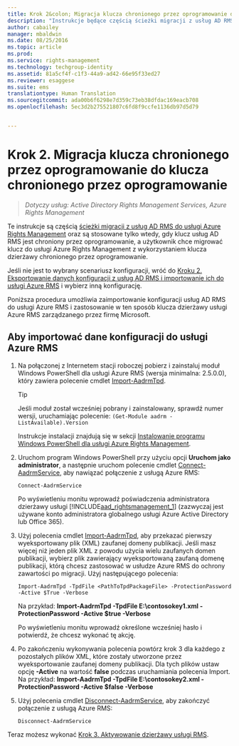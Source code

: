 ```yaml
---
title: Krok 2&colon; Migracja klucza chronionego przez oprogramowanie do klucza chronionego przez oprogramowanie | Azure RMS
description: "Instrukcje będące częścią ścieżki migracji z usług AD RMS do usługi Azure Rights Management, stosowane tylko wtedy, gdy klucz usług AD RMS jest chroniony przez oprogramowanie, a użytkownik chce migrować klucz do usługi Azure Rights Management z wykorzystaniem klucza dzierżawy chronionego przez oprogramowanie."
author: cabailey
manager: mbaldwin
ms.date: 08/25/2016
ms.topic: article
ms.prod: 
ms.service: rights-management
ms.technology: techgroup-identity
ms.assetid: 81a5cf4f-c1f3-44a9-ad42-66e95f33ed27
ms.reviewer: esaggese
ms.suite: ems
translationtype: Human Translation
ms.sourcegitcommit: ada00b6f6298e7d359c73eb38dfdac169eacb708
ms.openlocfilehash: 5ec3d2b275521807c6fd8f9ccfe1136db97d5d79


---
```



# Krok 2. Migracja klucza chronionego przez oprogramowanie do klucza chronionego przez oprogramowanie

>*Dotyczy usług: Active Directory Rights Management Services, Azure Rights Management*


Te instrukcje są częścią [ścieżki migracji z usług AD RMS do usługi Azure Rights Management](migrate-from-ad-rms-to-azure-rms.md) oraz są stosowane tylko wtedy, gdy klucz usług AD RMS jest chroniony przez oprogramowanie, a użytkownik chce migrować klucz do usługi Azure Rights Management z wykorzystaniem klucza dzierżawy chronionego przez oprogramowanie. 

Jeśli nie jest to wybrany scenariusz konfiguracji, wróć do [Kroku 2. Eksportowanie danych konfiguracji z usług AD RMS i importowanie ich do usługi Azure RMS](migrate-from-ad-rms-phase1.md#step-2-export-configuration-data-from-ad-rms-and-import-it-to-azure-rms) i wybierz inną konfigurację.

Poniższa procedura umożliwia zaimportowanie konfiguracji usług AD RMS do usługi Azure RMS i zastosowanie w ten sposób klucza dzierżawy usługi Azure RMS zarządzanego przez firmę Microsoft.

## Aby importować dane konfiguracji do usługi Azure RMS

1.  Na połączonej z Internetem stacji roboczej pobierz i zainstaluj moduł Windows PowerShell dla usługi Azure RMS (wersja minimalna: 2.5.0.0), który zawiera polecenie cmdlet [Import-AadrmTpd](http://msdn.microsoft.com/library/azure/dn857523.aspx).

    > [!TIP]
    > Jeśli moduł został wcześniej pobrany i zainstalowany, sprawdź numer wersji, uruchamiając polecenie: `(Get-Module aadrm -ListAvailable).Version`

    Instrukcje instalacji znajdują się w sekcji [Instalowanie programu Windows PowerShell dla usługi Azure Rights Management](../deploy-use/install-powershell.md).

2.  Uruchom program Windows PowerShell przy użyciu opcji **Uruchom jako administrator**, a następnie uruchom polecenie cmdlet [Connect-AadrmService](http://msdn.microsoft.com/library/azure/dn629415.aspx), aby nawiązać połączenie z usługą Azure RMS:

    ```
    Connect-AadrmService
    ```
    Po wyświetleniu monitu wprowadź poświadczenia administratora dzierżawy usługi [!INCLUDE[aad_rightsmanagement_1](../includes/aad_rightsmanagement_1_md.md)] (zazwyczaj jest używane konto administratora globalnego usługi Azure Active Directory lub Office 365).

3.  Użyj polecenia cmdlet [Import-AadrmTpd](http://msdn.microsoft.com/library/azure/dn857523.aspx), aby przekazać pierwszy wyeksportowany plik (XML) zaufanej domeny publikacji. Jeśli masz więcej niż jeden plik XML z powodu użycia wielu zaufanych domen publikacji, wybierz plik zawierający wyeksportowaną zaufaną domenę publikacji, którą chcesz zastosować w usłudze Azure RMS do ochrony zawartości po migracji. Użyj następującego polecenia:

    ```
    Import-AadrmTpd -TpdFile <PathToTpdPackageFile> -ProtectionPassword -Active $True -Verbose
    ```
    Na przykład: **Import-AadrmTpd -TpdFile E:\contosokey1.xml -ProtectionPassword -Active $true -Verbose**

    Po wyświetleniu monitu wprowadź określone wcześniej hasło i potwierdź, że chcesz wykonać tę akcję.

4.  Po zakończeniu wykonywania polecenia powtórz krok 3 dla każdego z pozostałych plików XML, które zostały utworzone przez wyeksportowanie zaufanej domeny publikacji. Dla tych plików ustaw opcję **-Active** na wartość **false** podczas uruchamiania polecenia Import. Na przykład: **Import-AadrmTpd -TpdFile E:\contosokey2.xml -ProtectionPassword -Active $false -Verbose**

5.  Użyj polecenia cmdlet [Disconnect-AadrmService](http://msdn.microsoft.com/library/azure/dn629416.aspx), aby zakończyć połączenie z usługą Azure RMS:

    ```
    Disconnect-AadrmService
    ```


Teraz możesz wykonać [Krok 3. Aktywowanie dzierżawy usługi RMS](migrate-from-ad-rms-phase1.md#step-3-activate-your-rms-tenant).





<!--HONumber=Aug16_HO4-->



